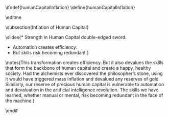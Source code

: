 \ifndef{humanCapitalInflation}
\define{humanCapitalInflation}

\editme

\subsection{Inflation of Human Capital}

\slides{* Strength in Human Capital double-edged sword.
* Automation creates efficiency.
* But skills risk becoming redundant.}

\notes{This transformation creates efficiency. But it also devalues the skills that form the backbone of human capital and create a happy, healthy society. Had the alchemists ever discovered the philosopher’s stone, using it would have triggered mass inflation and devalued any reserves of gold. Similarly, our reserve of precious human capital is vulnerable to automation and devaluation in the artificial intelligence revolution. The skills we have learned, whether manual or mental, risk becoming redundant in the face of the machine.}

\endif
